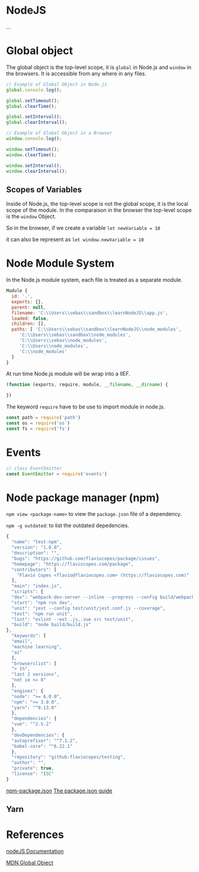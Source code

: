 # NodeJS

...

# Global object

The global object is the top-level scope, it is `global` in Node.js and `window` in the browsers. It is accessible from any where in any files.

```js
// Example of Global Object in Node.js
global.console.log();

global.setTimeout();
global.clearTime();

global.setInterval();
global.clearInterval();

// Example of Global Object in a Browser
window.console.log();

window.setTimeout();
window.clearTime();

window.setInterval();
window.clearInterval();
```

## Scopes of Variables

Inside of Node.js, the top-level scope is not the global scope, it is the local scope of the module. In the comparaison in the browser the top-level scope is the `window` Object.

So in the browser, if we create a variable `let newVariable = 10`

it can also be represent as `let window.newVariable = 10`


# Node Module System

In the Node.js module system, each file is treated as a separate module.

```js
Module {
  id: '.',
  exports: {},
  parent: null,
  filename: 'C:\\Users\\sebas\\sandbox\\learnNodeJS\\app.js',
  loaded: false,
  children: [],
  paths: [ 'C:\\Users\\sebas\\sandbox\\learnNodeJS\\node_modules',
     'C:\\Users\\sebas\\sandbox\\node_modules',
     'C:\\Users\\sebas\\node_modules',
     'C:\\Users\\node_modules',
     'C:\\node_modules'
  ]
}
```

At run time Node.js module will be wrap into a IIEF.

```js
(function (exports, require, module, __filename, __dirname) {

})
```

The keyword `require` have to be use to import module in node.js.

```js
const path = require('path')
const os = require('os')
const fs = require('fs')

```
# Events



```js
// class EventEmitter
const EventEmitter = require('events')


```
# Node package manager (npm)

`npm view <package-name>` to view the `package.json` file of a dependency.

`npm -g outdated`: to list the outdated depedencies.

```js
{
  "name": "test-npm",
  "version": "1.0.0",
  "description": "",
  "bugs": "https://github.com/flaviocopes/package/issues",
  "homepage": "https://flaviocopes.com/package",
  "contributors": [
    "Flavio Copes <flavio@flaviocopes.com> (https://flaviocopes.com)"
  ],
  "main": "index.js",
  "scripts": {
  "dev": "webpack-dev-server --inline --progress --config build/webpack.dev.conf.js",
  "start": "npm run dev",
  "unit": "jest --config test/unit/jest.conf.js --coverage",
  "test": "npm run unit",
  "lint": "eslint --ext .js,.vue src test/unit",
  "build": "node build/build.js"
},
  "keywords": [
  "email",
  "machine learning",
  "ai"
  ],
  "browserslist": [
  "> 1%",
  "last 2 versions",
  "not ie <= 8"
  ],
  "engines": {
  "node": ">= 6.0.0",
  "npm": ">= 3.0.0",
  "yarn": "^0.13.0"
  },
  "dependencies": {
  "vue": "^2.5.2"
  },
  "devDependencies": {
  "autoprefixer": "^7.1.2",
  "babel-core": "^6.22.1"
  },
  "repository": "github:flaviocopes/testing",
  "author": "",
  "private": true,
  "license": "ISC"
}
```

[npm-package.json](https://docs.npmjs.com/files/package.json)
[The package.json guide](https://flaviocopes.com/package-json/)

## Yarn


# References

[nodeJS Documentation](https://nodejs.org/api/modules.html)

[MDN Global Object](https://developer.mozilla.org/en-US/docs/Glossary/Global_object)